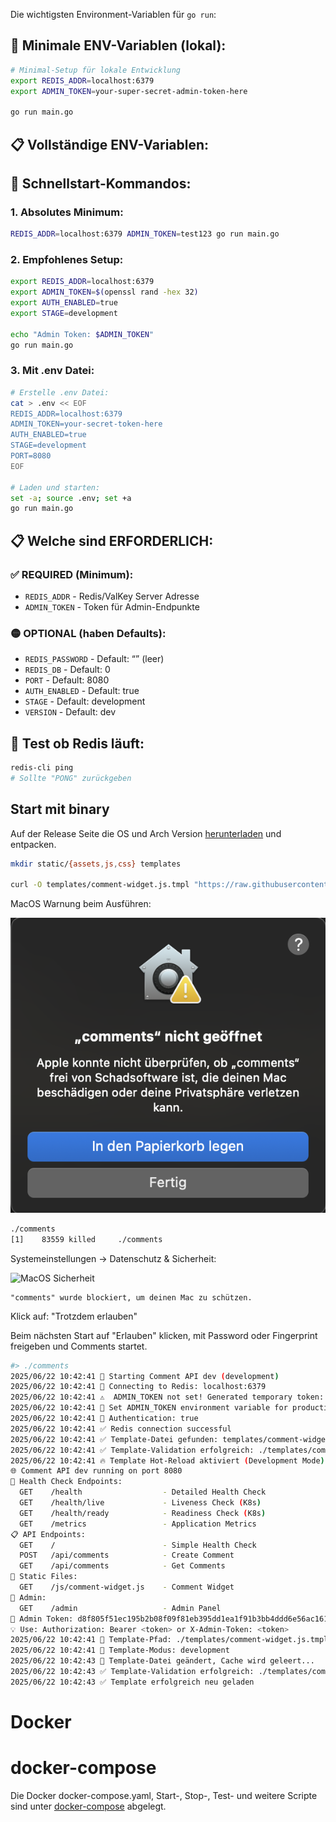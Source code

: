 
Die wichtigsten Environment-Variablen für `go run`:

## 🔧 **Minimale ENV-Variablen (lokal):**

```bash
# Minimal-Setup für lokale Entwicklung
export REDIS_ADDR=localhost:6379
export ADMIN_TOKEN=your-super-secret-admin-token-here

go run main.go
```

## 📋 **Vollständige ENV-Variablen:**

## 🚀 **Schnellstart-Kommandos:**

### **1. Absolutes Minimum:**

```bash
REDIS_ADDR=localhost:6379 ADMIN_TOKEN=test123 go run main.go
```

### **2. Empfohlenes Setup:**

```bash
export REDIS_ADDR=localhost:6379
export ADMIN_TOKEN=$(openssl rand -hex 32)
export AUTH_ENABLED=true
export STAGE=development

echo "Admin Token: $ADMIN_TOKEN"
go run main.go
```

### **3. Mit .env Datei:**

```bash
# Erstelle .env Datei:
cat > .env << EOF
REDIS_ADDR=localhost:6379
ADMIN_TOKEN=your-secret-token-here
AUTH_ENABLED=true
STAGE=development
PORT=8080
EOF

# Laden und starten:
set -a; source .env; set +a
go run main.go
```

## 📋 **Welche sind ERFORDERLICH:**

### ✅ **REQUIRED (Minimum):**

- `REDIS_ADDR` - Redis/ValKey Server Adresse
- `ADMIN_TOKEN` - Token für Admin-Endpunkte

### 🟡 **OPTIONAL (haben Defaults):**

- `REDIS_PASSWORD` - Default: “” (leer)
- `REDIS_DB` - Default: 0
- `PORT` - Default: 8080
- `AUTH_ENABLED` - Default: true
- `STAGE` - Default: development
- `VERSION` - Default: dev

## 🧪 **Test ob Redis läuft:**

```bash
redis-cli ping
# Sollte "PONG" zurückgeben
```

## Start mit binary

Auf der Release Seite die OS und Arch Version [herunterladen](https://github.com/ruedigerp/comments/releases/tag/nightly)  und entpacken. 

```bash
mkdir static/{assets,js,css} templates

curl -O templates/comment-widget.js.tmpl "https://raw.githubusercontent.com/ruedigerp/comments/refs/heads/main/templates/comment-widget.js.tmpl?token=GHSAT0AAAAAADEREZR44AVKGPQ7EAHKRIPA2CX2K3Q" 

```

MacOS Warnung beim Ausführen:

![comments-warning.png](images/comments-warning.png)

```bash
./comments
[1]    83559 killed     ./comments
```

Systemeinstellungen -> Datenschutz & Sicherheit: 

![MacOS Sicherheit](comments-macos.png)

```
"comments" wurde blockiert, um deinen Mac zu schützen. 
```

Klick auf: "Trotzdem erlauben"

Beim nächsten Start auf "Erlauben" klicken, mit Password oder Fingerprint freigeben und Comments startet. 

```bash
#> ./comments
2025/06/22 10:42:41 🚀 Starting Comment API dev (development)
2025/06/22 10:42:41 📡 Connecting to Redis: localhost:6379
2025/06/22 10:42:41 ⚠️  ADMIN_TOKEN not set! Generated temporary token: d8f805f51ec195b2b08f09f81eb395dd1ea1f91b3bb4ddd6e56ac1619f7ea7be
2025/06/22 10:42:41 🔐 Set ADMIN_TOKEN environment variable for production!
2025/06/22 10:42:41 🔐 Authentication: true
2025/06/22 10:42:41 ✅ Redis connection successful
2025/06/22 10:42:41 ✅ Template-Datei gefunden: templates/comment-widget.js.tmpl
2025/06/22 10:42:41 ✅ Template-Validation erfolgreich: ./templates/comment-widget.js.tmpl
2025/06/22 10:42:41 🔥 Template Hot-Reload aktiviert (Development Mode)
🌐 Comment API dev running on port 8080
💚 Health Check Endpoints:
  GET    /health                  - Detailed Health Check
  GET    /health/live             - Liveness Check (K8s)
  GET    /health/ready            - Readiness Check (K8s)
  GET    /metrics                 - Application Metrics
📋 API Endpoints:
  GET    /                        - Simple Health Check
  POST   /api/comments            - Create Comment
  GET    /api/comments            - Get Comments
📁 Static Files:
  GET    /js/comment-widget.js    - Comment Widget
🔐 Admin:
  GET    /admin                   - Admin Panel
🔑 Admin Token: d8f805f51ec195b2b08f09f81eb395dd1ea1f91b3bb4ddd6e56ac1619f7ea7be
💡 Use: Authorization: Bearer <token> or X-Admin-Token: <token>
2025/06/22 10:42:41 📁 Template-Pfad: ./templates/comment-widget.js.tmpl
2025/06/22 10:42:41 🎯 Template-Modus: development
2025/06/22 10:42:43 🔄 Template-Datei geändert, Cache wird geleert...
2025/06/22 10:42:43 ✅ Template-Validation erfolgreich: ./templates/comment-widget.js.tmpl
2025/06/22 10:42:43 ✅ Template erfolgreich neu geladen
```

# Docker

# docker-compose

Die Docker docker-compose.yaml, Start-, Stop-, Test- und weitere Scripte sind unter [docker-compose](docker-compose/) abgelegt. 

